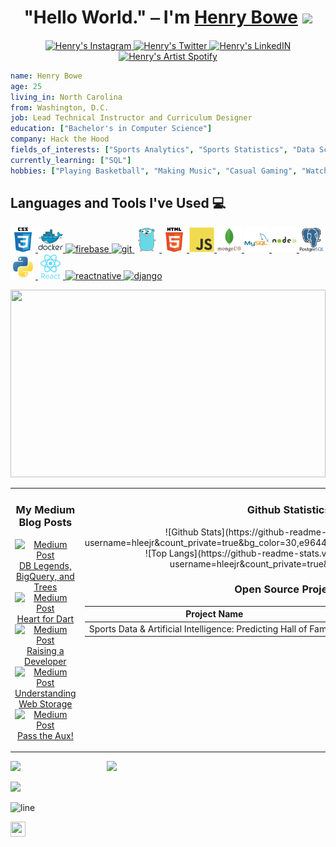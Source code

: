 <!-- Welcoming -->
<h1 align="center">"Hello World." ⎯ I'm <a href="https://www.blackcater.win/" target="_blank">Henry Bowe</a> <img
src="https://github.com/blackcater/blackcater/raw/main/images/Hi.gif" height="32" /></h1>

<!-- Social Links -->
<p align="center">
<a href="https://www.instagram.com/upt_henny/">
  <img alt="Henry's Instagram" height=25 src="https://img.shields.io/badge/instagram-%23E4405F.svg?&style=for-the-badge&logo=instagram&logoColor=white" />
</a>
<a href="https://twitter.com/henry_bowe">
  <img alt="Henry's Twitter" height=25 src="https://img.shields.io/badge/twitter-%231DA1F2.svg?&style=for-the-badge&logo=twitter&logoColor=white" />
</a>
<a href="https://www.linkedin.com/in/henry-bowe-jr-31498916a/">
  <img alt="Henry's LinkedIN" height=25 src="https://img.shields.io/badge/linkedin-%230077B5.svg?&style=for-the-badge&logo=linkedin&logoColor=white" />
</a>
<a href="https://open.spotify.com/artist/3a2MOUACdo47MldHZfukSd?si=YGmmYXL1S8u0mfIKqqt13A">
  <img src="https://img.shields.io/badge/-My%20Music%20on%20Spotify-1ED760?style=flat-square&amp;labelColor=fff&amp;logo=Spotify&amp;link=https://open.spotify.com/user/1235099575" alt="Henry's Artist Spotify" height=25>
</a>
</p>

<!-- About Me -->
```yaml
name: Henry Bowe
age: 25
living_in: North Carolina
from: Washington, D.C.
job: Lead Technical Instructor and Curriculum Designer
education: ["Bachelor's in Computer Science"]
company: Hack the Hood
fields_of_interests: ["Sports Analytics", "Sports Statistics", "Data Science", "Data Engineering", "Machine & Deep Learning", "Artificial Intelligence", "Big Data Analytics"]
currently_learning: ["SQL"]
hobbies: ["Playing Basketball", "Making Music", "Casual Gaming", "Watching Anime", "Reading Manga"]
```

<!-- Languages and Tools -->
<h2 align="left">Languages and Tools I've Used 💻</h2>
<p align="left"> 
  <a href="https://www.w3schools.com/css/" target="_blank"> 
    <img src="https://raw.githubusercontent.com/devicons/devicon/master/icons/css3/css3-original-wordmark.svg" alt="css3" width="40" height="40"/> 
  </a> 
  <a href="https://www.docker.com/" target="_blank"> 
    <img src="https://raw.githubusercontent.com/devicons/devicon/master/icons/docker/docker-original-wordmark.svg" alt="docker" width="40" height="40"/>
  </a> 
  <a href="https://firebase.google.com/" target="_blank"> 
    <img src="https://www.vectorlogo.zone/logos/firebase/firebase-icon.svg" alt="firebase" width="40" height="40"/>
  </a>
  <a href="https://git-scm.com/" target="_blank"> 
    <img src="https://www.vectorlogo.zone/logos/git-scm/git-scm-icon.svg" alt="git" width="40" height="40"/>
  </a>
  <a href="https://golang.org" target="_blank">
    <img src="https://raw.githubusercontent.com/devicons/devicon/master/icons/go/go-original.svg" alt="go" width="40" height="40"/>
  </a>
   <a href="https://www.w3.org/html/" target="_blank">
     <img src="https://raw.githubusercontent.com/devicons/devicon/master/icons/html5/html5-original-wordmark.svg" alt="html5" width="40" height="40"/>
  </a>
  <a href="https://developer.mozilla.org/en-US/docs/Web/JavaScript" target="_blank">
    <img src="https://raw.githubusercontent.com/devicons/devicon/master/icons/javascript/javascript-original.svg" alt="javascript" width="40" height="40"/>
  </a> 
  <a href="https://www.mongodb.com/" target="_blank">
    <img src="https://raw.githubusercontent.com/devicons/devicon/master/icons/mongodb/mongodb-original-wordmark.svg" alt="mongodb" width="40" height="40"/>
  </a> 
  <a href="https://www.mysql.com/" target="_blank">
    <img src="https://raw.githubusercontent.com/devicons/devicon/master/icons/mysql/mysql-original-wordmark.svg" alt="mysql" width="40" height="40"/>
  </a>
  <a href="https://nodejs.org" target="_blank">
    <img src="https://raw.githubusercontent.com/devicons/devicon/master/icons/nodejs/nodejs-original-wordmark.svg" alt="nodejs" width="40" height="40"/> 
  </a> 
  <a href="https://www.postgresql.org" target="_blank">
    <img src="https://raw.githubusercontent.com/devicons/devicon/master/icons/postgresql/postgresql-original-wordmark.svg" alt="postgresql" width="40" height="40"/>
  </a> 
  <a href="https://www.python.org" target="_blank"> <img src="https://raw.githubusercontent.com/devicons/devicon/master/icons/python/python-original.svg" alt="python" width="40" height="40"/>
  </a> 
  <a href="https://reactjs.org/" target="_blank">
    <img src="https://raw.githubusercontent.com/devicons/devicon/master/icons/react/react-original-wordmark.svg" alt="react" width="40" height="40"/>
  </a>
  <a href="https://reactnative.dev/" target="_blank">
    <img src="https://reactnative.dev/img/header_logo.svg" alt="reactnative" width="40" height="40"/>
  </a>
  <a href="https://www.djangoproject.com/" target="_blank">
    <img src="https://avatars.githubusercontent.com/u/27804?s=280&v=4" alt="django" width="40" height="40"/>
  </a>
</p>

<!-- Funny GIF -->
<p align="center">
  <img height=300 width=100% src="https://media1.giphy.com/media/13HgwGsXF0aiGY/giphy.gif" />
</p>

<!-- Published Blog Post -->
<table>
<tr>
<td width="50%" valign="top">

<h3 align="center"> My Medium Blog Posts </h3>
  <p align="center">
<!-- blog starts -->
<a href="https://medium.com/@henry.bowe.jr/db-legends-bigquery-and-trees-603d1bd0138">
  <img alt="Medium Post" src="https://miro.medium.com/fit/c/224/224/1*9AGZPcXMmBFbjOsCTouiGw.png"> <br> DB Legends, BigQuery, and Trees </img>
</a>
  <br>
<a href="https://medium.com/@henry.bowe.jr/heart-for-dart-170339cc4cc0">
  <img alt="Medium Post" src="https://miro.medium.com/fit/c/224/224/1*1vDu57yFuzoYjvv74wjlig.jpeg"> <br> Heart for Dart </img>
</a>
  <br>
<a href="https://medium.com/@henry.bowe.jr/raising-a-developer-82a83d934dc">
  <img alt="Medium Post" src="https://miro.medium.com/max/480/1*WhhfONG-5fx-WgB8lMNGTw.jpeg"> <br> Raising a Developer </img>
</a>
  <br>
<a href="https://medium.com/@henry.bowe.jr/understanding-web-storage-f6a96a0053f4">
  <img alt="Medium Post" src="https://miro.medium.com/fit/c/224/224/1*Ffoy2P9pX_GLyXWaPu210A.png"> <br> Understanding Web Storage </img>
</a>
  <br>
<a href="https://medium.com/@henry.bowe.jr/domain-philanthropy-fc5390bbbad7">
  <img alt="Medium Post" src="https://miro.medium.com/fit/c/224/224/1*EUT0sBYUopYJjpaSx-Vgqg.png"> <br> Pass the Aux! </img>
</a>
  </p>
<!-- blog ends -->

</td>
     
<td width="50%" valign="top">

<h3 align="center"> Github Statistics </h3>
<div align="center">
![Github Stats](https://github-readme-stats.vercel.app/api?username=hleejr&count_private=true&bg_color=30,e96443,904e95&title_color=fff&text_color=fff)
![Top Langs](https://github-readme-stats.vercel.app/api/top-langs/?username=hleejr&count_private=true&theme=tokyonight)
 </div>
<h3 align="center"> Open Source Projects </h3>
     
| Project Name | Description |
| ------------ | ----------- |
| Sports Data & Artificial Intelligence: Predicting Hall of Famers | Coming Soon!

</td>
</tr>

</table>

<div>
<a href="https://github.com/anuraghazra/github-readme-stats"><img src="https://github-readme-stats.vercel.app/api?username=lifeparticle&theme=dark&show_icons=true" width="350" align="right" /></a>
<a href="https://git.io/streak-stats"><img src="http://github-readme-streak-stats.herokuapp.com?user=lifeparticle&theme=highcontrast&hide_border=true" width="350" /></a>
</div>

<!-- programmer_humor_img starts -->
<a href="https://imgur.com/r/ProgrammerHumor/X7G5fq3"><img max-height="400" width="350" src="https://i.imgur.com/X7G5fq3.jpg"></a>
<!-- programmer_humor_img ends -->

![line](https://user-images.githubusercontent.com/1612112/89610802-d9f02000-d8be-11ea-873f-aa51c23073e5.png)

[<img height="24" width="24" src="https://cdn.jsdelivr.net/npm/simple-icons@4.8.0/icons/linktree.svg" />][linktree]
     
[linktree]: https://linktr.ee/lifeparticle
[gist]: https://gist.github.com/lifeparticle
[aurthohin]: https://github.com/lifeparticle/Aurthohin

<!--
**hleejr/hleejr** is a ✨ _special_ ✨ repository because its `README.md` (this file) appears on your GitHub profile.

Here are some ideas to get you started:

- 🔭 I’m currently working on ...
- 🌱 I’m currently learning ...
- 👯 I’m looking to collaborate on ...
- 🤔 I’m looking for help with ...
- 💬 Ask me about ...
- 📫 How to reach me: ...
- 😄 Pronouns: ...
- ⚡ Fun fact: ...
-->
